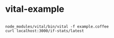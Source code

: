 vital-example
=============

```

node_modules/vital/bin/vital -f example.coffee 
curl localhost:3000/if-stats/latest


```
